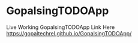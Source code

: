# GopalsingTODOApp

Live Working GopalsingTODOApp Link Here
  https://gopaltechrel.github.io/GopalsingTODOApp/
